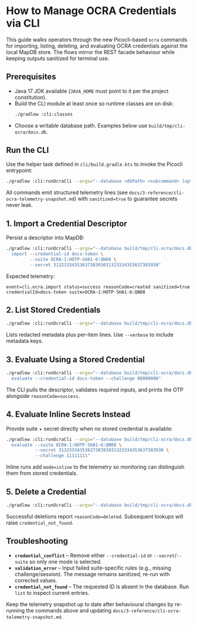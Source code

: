 # How to Manage OCRA Credentials via CLI

This guide walks operators through the new Picocli-based `ocra` commands for importing, listing, deleting, and evaluating OCRA credentials against the local MapDB store. The flows mirror the REST facade behaviour while keeping outputs sanitized for terminal use.

## Prerequisites
- Java 17 JDK available (`JAVA_HOME` must point to it per the project constitution).
- Build the CLI module at least once so runtime classes are on disk:
  ```bash
  ./gradlew :cli:classes
  ```
- Choose a writable database path. Examples below use `build/tmp/cli-ocra/docs.db`.

## Run the CLI
Use the helper task defined in `cli/build.gradle.kts` to invoke the Picocli entrypoint:
```bash
./gradlew :cli:runOcraCli --args="--database <dbPath> <subcommand> [options]"
```
All commands emit structured telemetry lines (see `docs/3-reference/cli-ocra-telemetry-snapshot.md`) with `sanitized=true` to guarantee secrets never leak.

## 1. Import a Credential Descriptor
Persist a descriptor into MapDB:
```bash
./gradlew :cli:runOcraCli --args="--database build/tmp/cli-ocra/docs.db \
  import --credential-id docs-token \
         --suite OCRA-1:HOTP-SHA1-6:QN08 \
         --secret 3132333435363738393031323334353637383930"
```
Expected telemetry:
```
event=cli.ocra.import status=success reasonCode=created sanitized=true credentialId=docs-token suite=OCRA-1:HOTP-SHA1-6:QN08
```

## 2. List Stored Credentials
```bash
./gradlew :cli:runOcraCli --args="--database build/tmp/cli-ocra/docs.db list"
```
Lists redacted metadata plus per-item lines. Use `--verbose` to include metadata keys.

## 3. Evaluate Using a Stored Credential
```bash
./gradlew :cli:runOcraCli --args="--database build/tmp/cli-ocra/docs.db \
  evaluate --credential-id docs-token --challenge 00000000"
```
The CLI pulls the descriptor, validates required inputs, and prints the OTP alongside `reasonCode=success`.

## 4. Evaluate Inline Secrets Instead
Provide suite + secret directly when no stored credential is available:
```bash
./gradlew :cli:runOcraCli --args="--database build/tmp/cli-ocra/docs.db \
  evaluate --suite OCRA-1:HOTP-SHA1-6:QN08 \
           --secret 3132333435363738393031323334353637383930 \
           --challenge 11111111"
```
Inline runs add `mode=inline` to the telemetry so monitoring can distinguish them from stored credentials.

## 5. Delete a Credential
```bash
./gradlew :cli:runOcraCli --args="--database build/tmp/cli-ocra/docs.db delete --credential-id docs-token"
```
Successful deletions report `reasonCode=deleted`. Subsequent lookups will raise `credential_not_found`.

## Troubleshooting
- **`credential_conflict`** – Remove either `--credential-id` or `--secret`/`--suite` so only one mode is selected.
- **`validation_error`** – Input failed suite-specific rules (e.g., missing challenge/session). The message remains sanitized; re-run with corrected values.
- **`credential_not_found`** – The requested ID is absent in the database. Run `list` to inspect current entries.

Keep the telemetry snapshot up to date after behavioural changes by re-running the commands above and updating `docs/3-reference/cli-ocra-telemetry-snapshot.md`.
